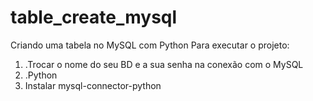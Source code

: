 # table_create_mysql
Criando uma tabela no MySQL com Python
Para executar o projeto:
1. .Trocar o nome do seu BD e a sua senha na  conexão com o MySQL
2. .Python
3. Instalar mysql-connector-python
